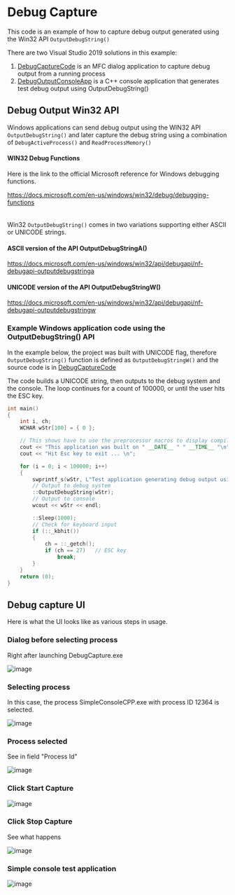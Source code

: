 # Debug Capture
This code is an example of how to capture debug output generated using the Win32 API `OutputDebugString()`

There are two Visual Studio 2019 solutions in this example:
1. [DebugCaptureCode](https://github.com/anthonykempka/DebugCapture/tree/main/DebugCaptureCode) is an MFC dialog application to capture debug output from a running process
2. [DebugOutputConsoleApp](https://github.com/anthonykempka/DebugCapture/tree/main/DebugOutputConsoleApp) is a C++ console application that generates test debug output using OutputDebugString()


## Debug Output Win32 API

Windows applications can send debug output using the WIN32 API `OutputDebugString()` and later capture the debug string using a combination of `DebugActiveProcess()` and `ReadProcessMemory()`

#### WIN32 Debug Functions
Here is the link to the official Microsoft reference for Windows debugging functions.  

https://docs.microsoft.com/en-us/windows/win32/debug/debugging-functions  
\
\
Win32 `OutputDebugString()` comes in two variations supporting either ASCII or UNICODE strings.

#### ASCII version of the API OutputDebugStringA()
https://docs.microsoft.com/en-us/windows/win32/api/debugapi/nf-debugapi-outputdebugstringa 

#### UNICODE version of the API OutputDebugStringW()
https://docs.microsoft.com/en-us/windows/win32/api/debugapi/nf-debugapi-outputdebugstringw 

### Example Windows application code using the OutputDebugString() API
In the example below, the project was built with UNICODE flag, therefore `OutputDebugString()` function is defined as `OutputDebugStringW()` and the source code is in [DebugCaptureCode](https://github.com/anthonykempka/DebugCapture/tree/main/DebugCaptureCode)

The code builds a UNICODE string, then outputs to the debug system and the console. The loop continues for a count of 100000, or until the user hits the ESC key.
```cpp
int main()
{
    int i, ch;
    WCHAR wStr[100] = { 0 };

    // This shows have to use the preprocessor macros to display compilation DATE and TIME
    cout << "This application was built on " __DATE__ " " __TIME__ "\n";
    cout << "Hit Esc key to exit ... \n";

    for (i = 0; i < 100000; i++)
    {
        swprintf_s(wStr, L"Test application generating debug output using OutputDebugString()  loop count (%u)", i);
        // Output to debug system
        ::OutputDebugString(wStr);
        // Output to console
        wcout << wStr << endl;

        ::Sleep(1000);
        // Check for keyboard input
        if (::_kbhit())
        {
            ch = ::_getch();
            if (ch == 27)   // ESC key
                break;
        }
    }
    return (0);
}
```


## Debug capture UI
Here is what the UI looks like as various steps in usage.

### Dialog before selecting process
Right after launching DebugCapture.exe

![image](https://user-images.githubusercontent.com/16089554/160298432-64158cfb-3c6e-4d32-9456-1dfc1a462a7b.png)

### Selecting process

In this case, the process SimpleConsoleCPP.exe with process ID 12364 is selected. 

![image](https://user-images.githubusercontent.com/16089554/160298492-a8223038-ba98-422e-ab34-bcc6bd18845d.png)

### Process selected

See in field "Process Id"

![image](https://user-images.githubusercontent.com/16089554/160298518-573104c2-a3b5-4787-8e23-56c477db1387.png)

### Click Start Capture


![image](https://user-images.githubusercontent.com/16089554/160298529-04039ecf-16ff-4d5b-af68-c9655eb4770d.png)


### Click Stop Capture

See what happens

![image](https://user-images.githubusercontent.com/16089554/160298565-25b0c771-b5ba-4697-8004-eed3600b25a8.png)

### Simple console test application

![image](https://user-images.githubusercontent.com/16089554/160298744-7ab11170-0048-43f2-96b7-78d67c2d3950.png)




